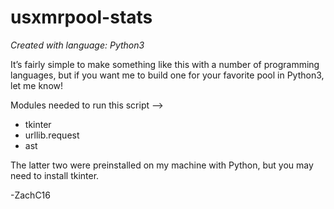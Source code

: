 # usxmrpool-stats
*Created with language: Python3*

It’s fairly simple to make something like this with a number of programming languages, but
if you want me to build one for your favorite pool in Python3, let me
know!

Modules needed to run this script -->

- tkinter
- urllib.request
- ast

The latter two were preinstalled on my machine with Python, but you may need to install tkinter.

-ZachC16
